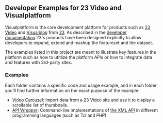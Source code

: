 <h2>Developer Examples for 23 Video and Visualplatform</h2>

Visualplatform is the core development platform for products such as <a href="http://www.23video.com">23 Video</a> and <a href="http://www.visualblog.net">Visualblog</a> from <a href="http://www.23company.com">23</a>. 
As described in the <a href="http://community.23video.com/help/Developers">developer documentation</a> 23's products have been designed explicitly to allow developers to expand, extend and mashup the featureset and the dataset.

The examples listed in this project are meant to illustrate key features in the platform such as how to utitlize the platform APIs or how to integrate data and features with 3rd-party sites. 

<h3>Examples</h3>
Each folder contains a specific code and usage example, and in each folder you'll find further information on the exact purpose of the example:

<ul>
<li><a href="/23/DeveloperExamples/tree/master/VideoCarousel/">Video Carousel</a>: Import data from a 23 Video site and use it to display a scrollable list of thumbnails.</li>
<li><a href="/23/DeveloperExamples/tree/master/APIWrappers/">API Wrapper</a>: Command-line implementations of <a href="http://community.23video.com/help/Developer_API">the XML API</a> in different programming languages (such as Tcl and PHP).</li>
</ul>

